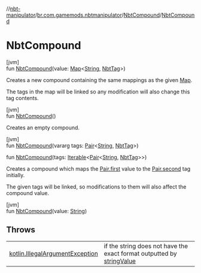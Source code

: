 //[nbt-manipulator](../../../index.md)/[br.com.gamemods.nbtmanipulator](../index.md)/[NbtCompound](index.md)/[NbtCompound](-nbt-compound.md)

# NbtCompound

[jvm]\
fun [NbtCompound](-nbt-compound.md)(value: [Map](https://kotlinlang.org/api/latest/jvm/stdlib/kotlin.collections/-map/index.html)&lt;[String](https://kotlinlang.org/api/latest/jvm/stdlib/kotlin/-string/index.html), [NbtTag](../-nbt-tag/index.md)&gt;)

Creates a new compound containing the same mappings as the given [Map](https://kotlinlang.org/api/latest/jvm/stdlib/kotlin.collections/-map/index.html).

The tags in the map will be linked so any modification will also change this tag contents.

[jvm]\
fun [NbtCompound](-nbt-compound.md)()

Creates an empty compound.

[jvm]\
fun [NbtCompound](-nbt-compound.md)(vararg tags: [Pair](https://kotlinlang.org/api/latest/jvm/stdlib/kotlin/-pair/index.html)&lt;[String](https://kotlinlang.org/api/latest/jvm/stdlib/kotlin/-string/index.html), [NbtTag](../-nbt-tag/index.md)&gt;)

fun [NbtCompound](-nbt-compound.md)(tags: [Iterable](https://kotlinlang.org/api/latest/jvm/stdlib/kotlin.collections/-iterable/index.html)&lt;[Pair](https://kotlinlang.org/api/latest/jvm/stdlib/kotlin/-pair/index.html)&lt;[String](https://kotlinlang.org/api/latest/jvm/stdlib/kotlin/-string/index.html), [NbtTag](../-nbt-tag/index.md)&gt;&gt;)

Creates a compound which maps the [Pair.first](https://kotlinlang.org/api/latest/jvm/stdlib/kotlin/-pair/first.html) value to the [Pair.second](https://kotlinlang.org/api/latest/jvm/stdlib/kotlin/-pair/second.html) tag initially.

The given tags will be linked, so modifications to them will also affect the compound value.

[jvm]\
fun [NbtCompound](-nbt-compound.md)(value: [String](https://kotlinlang.org/api/latest/jvm/stdlib/kotlin/-string/index.html))

## Throws

| | |
|---|---|
| [kotlin.IllegalArgumentException](https://kotlinlang.org/api/latest/jvm/stdlib/kotlin/-illegal-argument-exception/index.html) | if the string does not have the exact format outputted by [stringValue](string-value.md) |

